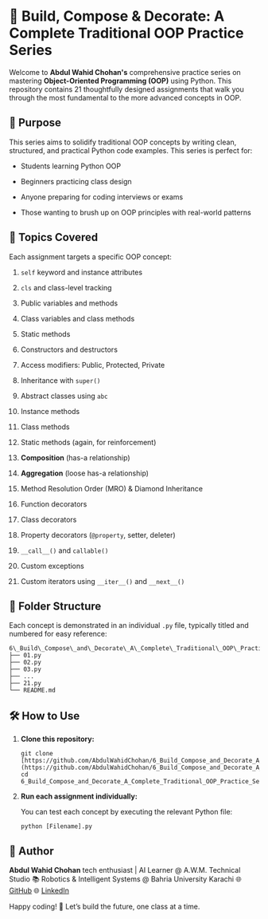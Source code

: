 # 🧱 Build, Compose & Decorate: A Complete Traditional OOP Practice Series

Welcome to **Abdul Wahid Chohan's** comprehensive practice series on mastering **Object-Oriented Programming (OOP)** using Python. This repository contains 21 thoughtfully designed assignments that walk you through the most fundamental to the more advanced concepts in OOP.

## 📌 Purpose

This series aims to solidify traditional OOP concepts by writing clean, structured, and practical Python code examples. This series is perfect for:

* Students learning Python OOP

* Beginners practicing class design

* Anyone preparing for coding interviews or exams

* Those wanting to brush up on OOP principles with real-world patterns

## 🧠 Topics Covered

Each assignment targets a specific OOP concept:

 1. `self` keyword and instance attributes

 2. `cls` and class-level tracking

 3. Public variables and methods

 4. Class variables and class methods

 5. Static methods

 6. Constructors and destructors

 7. Access modifiers: Public, Protected, Private

 8. Inheritance with `super()`

 9. Abstract classes using `abc`

10. Instance methods

11. Class methods

12. Static methods (again, for reinforcement)

13. **Composition** (has-a relationship)

14. **Aggregation** (loose has-a relationship)

15. Method Resolution Order (MRO) & Diamond Inheritance

16. Function decorators

17. Class decorators

18. Property decorators (`@property`, setter, deleter)

19. `__call__()` and `callable()`

20. Custom exceptions

21. Custom iterators using `__iter__()` and `__next__()`

## 📂 Folder Structure

Each concept is demonstrated in an individual `.py` file, typically titled and numbered for easy reference:

```
6\_Build\_Compose\_and\_Decorate\_A\_Complete\_Traditional\_OOP\_Practice\_Series/
├── 01.py
├── 02.py
├── 03.py
├── ...
├── 21.py
└── README.md

```

## 🛠 How to Use

1. **Clone this repository:**

   ```
   git clone [https://github.com/AbdulWahidChohan/6_Build_Compose_and_Decorate_A_Complete_Traditional_OOP_Practice_Series.git](https://github.com/AbdulWahidChohan/6_Build_Compose_and_Decorate_A_Complete_Traditional_OOP_Practice_Series.git)
   cd 6_Build_Compose_and_Decorate_A_Complete_Traditional_OOP_Practice_Series

   ```

2. **Run each assignment individually:**

   You can test each concept by executing the relevant Python file:

   ```
   python [Filename].py

   ```

## 🚀 Author

**Abdul Wahid Chohan**
tech enthusiast | AI Learner @ A.W.M. Technical Studio
📚 Robotics & Intelligent Systems @ Bahria University Karachi
🌐 [GitHub](https://github.com/AbdulWahidChohan)
🌐 [LinkedIn](https://www.linkedin.com/in/abdul-wahid-chohan-03a7121b7)

Happy coding! 🎉 Let’s build the future, one class at a time.
